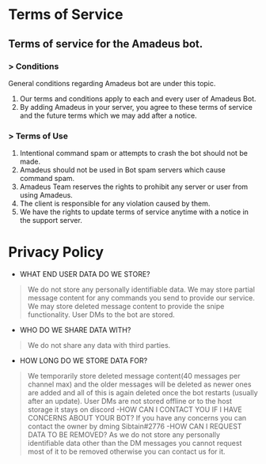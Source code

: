 # Terms of Service
## Terms of service for the Amadeus bot.

### > Conditions
General conditions regarding Amadeus bot are under this topic.

1. Our terms and conditions apply to each and every user of Amadeus Bot.
2. By adding Amadeus in your server, you agree to these terms of service and the future terms which we may add after a notice.
   
### > Terms of Use
1. Intentional command spam or attempts to crash the bot should not be made.
2. Amadeus should not be used in Bot spam servers which cause command spam.
3. Amadeus Team reserves the rights to prohibit any server or user from using Amadeus.
4. The client is responsible for any violation caused by them.
5. We have the rights to update terms of service anytime with a notice in the support server.

# Privacy Policy

- WHAT END USER DATA DO WE STORE?
> We do not store any personally identifiable data.
> We may store partial message content for any commands you send to provide our service.
> We may store deleted message content to provide the snipe functionality.
> User DMs to the bot are stored.
- WHO DO WE SHARE DATA WITH?
> We do not share any data with third parties.
- HOW LONG DO WE STORE DATA FOR?
> We temporarily store deleted message content(40 messages per channel max) and the older messages will be deleted as newer ones are added and all of this is again deleted once the bot restarts (usually after an update).
> User DMs are not stored offline or to the host storage it stays on discord
-HOW CAN I CONTACT YOU IF I HAVE CONCERNS ABOUT YOUR BOT?
> If you have any concerns you can contact the owner by dming Sibtain#2776
-HOW CAN I REQUEST DATA TO BE REMOVED?
> As we do not store any personally identifiable data other than the DM messages you cannot request most of it to be removed otherwise you can contact us for it.

   